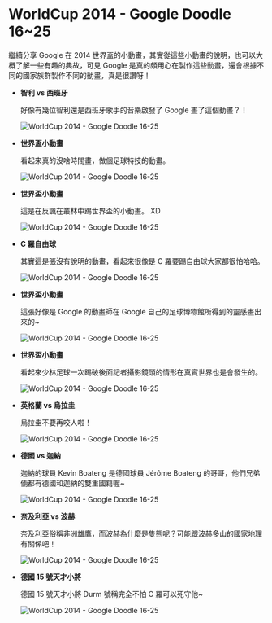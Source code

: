 # WorldCup 2014 - Google Doodle 16~25 

繼續分享 Google 在 2014 世界盃的小動畫，其實從這些小動畫的說明，也可以大概了解一些有趣的典故，可見 Google 是真的頗用心在製作這些動畫，還會根據不同的國家族群製作不同的動畫，真是很讚呀！

- **智利 vs 西班牙**  

	好像有幾位智利還是西班牙歌手的音樂啟發了 Google 畫了這個動畫？！

	![WorldCup 2014 - Google Doodle 16-25](/img/articles/201407/worldcup2014_16.gif)

- **世界盃小動畫**  

	看起來真的沒啥時間畫，做個足球特技的動畫。

	![WorldCup 2014 - Google Doodle 16-25](/img/articles/201407/worldcup2014_17.gif)

- **世界盃小動畫**  

	這是在反諷在叢林中踢世界盃的小動畫。 XD

	![WorldCup 2014 - Google Doodle 16-25](/img/articles/201407/worldcup2014_23.gif)

- **C 羅自由球**  

	其實這是張沒有說明的動畫，看起來很像是 C 羅要踢自由球大家都很怕哈哈。

	![WorldCup 2014 - Google Doodle 16-25](/img/articles/201407/worldcup2014_24.gif)

- **世界盃小動畫**  

	這張好像是 Google 的動畫師在 Google 自己的足球博物館所得到的靈感畫出來的~

	![WorldCup 2014 - Google Doodle 16-25](/img/articles/201407/worldcup2014_25.gif)

- **世界盃小動畫**  

	看起來少林足球一次踢破後面記者攝影鏡頭的情形在真實世界也是會發生的。

	![WorldCup 2014 - Google Doodle 16-25](/img/articles/201407/worldcup2014_19.gif)

- **英格蘭 vs 烏拉圭**  

	烏拉圭不要再咬人啦！

	![WorldCup 2014 - Google Doodle 16-25](/img/articles/201407/worldcup2014_18.gif)

- **德國 vs 迦納**  

	迦納的球員 Kevin Boateng 是德國球員 Jérôme Boateng 的哥哥，他們兄弟倆都有德國和迦納的雙重國籍喔~

	![WorldCup 2014 - Google Doodle 16-25](/img/articles/201407/worldcup2014_20.gif)

- **奈及利亞 vs 波赫**  

	奈及利亞俗稱非洲雄鷹，而波赫為什麼是隻熊呢？可能跟波赫多山的國家地理有關係吧！

	![WorldCup 2014 - Google Doodle 16-25](/img/articles/201407/worldcup2014_21.gif)

- **德國 15 號天才小將**  

	德國 15 號天才小將 Durm 號稱完全不怕 C 羅可以死守他~

	![WorldCup 2014 - Google Doodle 16-25](/img/articles/201407/worldcup2014_22.gif)

